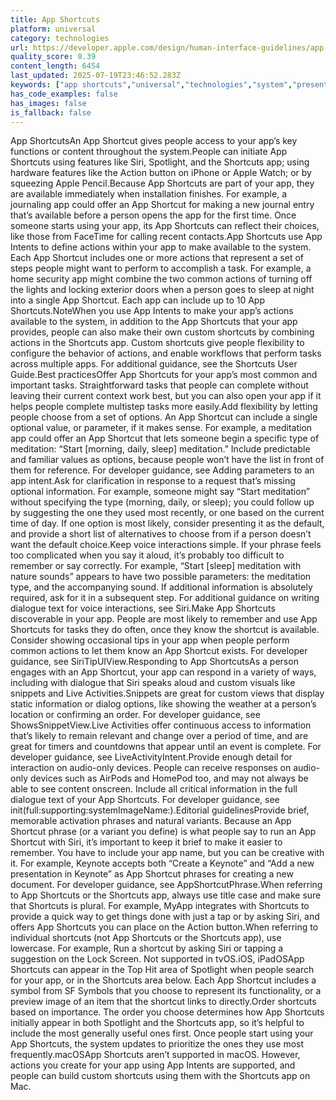 ```yaml
---
title: App Shortcuts
platform: universal
category: technologies
url: https://developer.apple.com/design/human-interface-guidelines/app-shortcuts
quality_score: 0.39
content_length: 6454
last_updated: 2025-07-19T23:46:52.283Z
keywords: ["app shortcuts","universal","technologies","system","presentation"]
has_code_examples: false
has_images: false
is_fallback: false
---
```


App ShortcutsAn App Shortcut gives people access to your app’s key functions or content throughout the system.People can initiate App Shortcuts using features like Siri, Spotlight, and the Shortcuts app; using hardware features like the Action button on iPhone or Apple Watch; or by squeezing Apple Pencil.Because App Shortcuts are part of your app, they are available immediately when installation finishes. For example, a journaling app could offer an App Shortcut for making a new journal entry that’s available before a person opens the app for the first time. Once someone starts using your app, its App Shortcuts can reflect their choices, like those from FaceTime for calling recent contacts.App Shortcuts use App Intents to define actions within your app to make available to the system. Each App Shortcut includes one or more actions that represent a set of steps people might want to perform to accomplish a task. For example, a home security app might combine the two common actions of turning off the lights and locking exterior doors when a person goes to sleep at night into a single App Shortcut. Each app can include up to 10 App Shortcuts.NoteWhen you use App Intents to make your app’s actions available to the system, in addition to the App Shortcuts that your app provides, people can also make their own custom shortcuts by combining actions in the Shortcuts app. Custom shortcuts give people flexibility to configure the behavior of actions, and enable workflows that perform tasks across multiple apps. For additional guidance, see the Shortcuts User Guide.Best practicesOffer App Shortcuts for your app’s most common and important tasks. Straightforward tasks that people can complete without leaving their current context work best, but you can also open your app if it helps people complete multistep tasks more easily.Add flexibility by letting people choose from a set of options. An App Shortcut can include a single optional value, or parameter, if it makes sense. For example, a meditation app could offer an App Shortcut that lets someone begin a specific type of meditation: “Start \[morning, daily, sleep\] meditation.” Include predictable and familiar values as options, because people won’t have the list in front of them for reference. For developer guidance, see Adding parameters to an app intent.Ask for clarification in response to a request that’s missing optional information. For example, someone might say “Start meditation” without specifying the type (morning, daily, or sleep); you could follow up by suggesting the one they used most recently, or one based on the current time of day. If one option is most likely, consider presenting it as the default, and provide a short list of alternatives to choose from if a person doesn’t want the default choice.Keep voice interactions simple. If your phrase feels too complicated when you say it aloud, it’s probably too difficult to remember or say correctly. For example, “Start \[sleep\] meditation with nature sounds” appears to have two possible parameters: the meditation type, and the accompanying sound. If additional information is absolutely required, ask for it in a subsequent step. For additional guidance on writing dialogue text for voice interactions, see Siri.Make App Shortcuts discoverable in your app. People are most likely to remember and use App Shortcuts for tasks they do often, once they know the shortcut is available. Consider showing occasional tips in your app when people perform common actions to let them know an App Shortcut exists. For developer guidance, see SiriTipUIView.Responding to App ShortcutsAs a person engages with an App Shortcut, your app can respond in a variety of ways, including with dialogue that Siri speaks aloud and custom visuals like snippets and Live Activities.Snippets are great for custom views that display static information or dialog options, like showing the weather at a person’s location or confirming an order. For developer guidance, see ShowsSnippetView.Live Activities offer continuous access to information that’s likely to remain relevant and change over a period of time, and are great for timers and countdowns that appear until an event is complete. For developer guidance, see LiveActivityIntent.Provide enough detail for interaction on audio-only devices. People can receive responses on audio-only devices such as AirPods and HomePod too, and may not always be able to see content onscreen. Include all critical information in the full dialogue text of your App Shortcuts. For developer guidance, see init(full:supporting:systemImageName:).Editorial guidelinesProvide brief, memorable activation phrases and natural variants. Because an App Shortcut phrase (or a variant you define) is what people say to run an App Shortcut with Siri, it’s important to keep it brief to make it easier to remember. You have to include your app name, but you can be creative with it. For example, Keynote accepts both “Create a Keynote” and “Add a new presentation in Keynote” as App Shortcut phrases for creating a new document. For developer guidance, see AppShortcutPhrase.When referring to App Shortcuts or the Shortcuts app, always use title case and make sure that Shortcuts is plural. For example, MyApp integrates with Shortcuts to provide a quick way to get things done with just a tap or by asking Siri, and offers App Shortcuts you can place on the Action button.When referring to individual shortcuts (not App Shortcuts or the Shortcuts app), use lowercase. For example, Run a shortcut by asking Siri or tapping a suggestion on the Lock Screen. Not supported in tvOS.iOS, iPadOSApp Shortcuts can appear in the Top Hit area of Spotlight when people search for your app, or in the Shortcuts area below. Each App Shortcut includes a symbol from SF Symbols that you choose to represent its functionality, or a preview image of an item that the shortcut links to directly.Order shortcuts based on importance. The order you choose determines how App Shortcuts initially appear in both Spotlight and the Shortcuts app, so it’s helpful to include the most generally useful ones first. Once people start using your App Shortcuts, the system updates to prioritize the ones they use most frequently.macOSApp Shortcuts aren’t supported in macOS. However, actions you create for your app using App Intents are supported, and people can build custom shortcuts using them with the Shortcuts app on Mac.